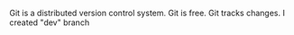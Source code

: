 Git is a distributed version control system.
Git is free.
Git tracks changes.
I created "dev" branch

